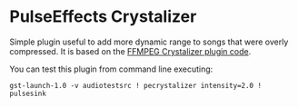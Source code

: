 # PulseEffects Crystalizer

Simple plugin useful to add more dynamic range to songs that were overly
compressed. It is based on the [FFMPEG Crystalizer plugin code](https://git.ffmpeg.org/gitweb/ffmpeg.git/blob_plain/HEAD:/libavfilter/af_crystalizer.c).

You can test this plugin from command line executing:

`gst-launch-1.0 -v audiotestsrc ! pecrystalizer intensity=2.0 ! pulsesink`
